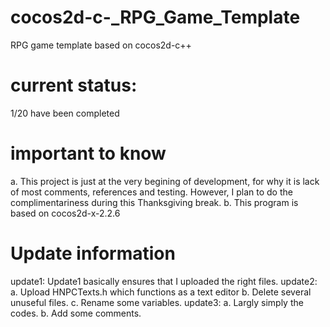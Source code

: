 # cocos2d-c-_RPG_Game_Template
RPG game template based on cocos2d-c++

# current status:
1/20 have been completed

# important to know
a. 
  This project is just at the very begining of development, for why it is lack of most comments, references and testing.
  However, I plan to do the complimentariness during this Thanksgiving break.
b.
  This program is based on cocos2d-x-2.2.6
  
# Update information
update1: 
        Update1 basically ensures that I uploaded the right files.
update2:
        a. Upload HNPCTexts.h which functions as a text editor
        b. Delete several unuseful files.
        c. Rename some variables.
update3:
        a. Largly simply the codes.
        b. Add some comments. 

